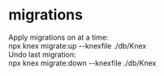 # migrations
Apply migrations on at a time:</br>
npx knex migrate:up --knexfile ./db/Knex </br>
Undo last migration: </br>
npx knex migrate:down --knexfile ./db/Knex </br>